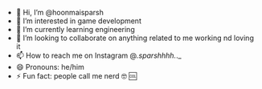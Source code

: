 - 👋 Hi, I’m @hoonmaisparsh
- 👀 I’m interested in game development 
- 🌱 I’m currently learning engineering 
- 💞️ I’m looking to collaborate on  anything related to me working nd loving it
- 📫 How to reach me on Instagram @_.sparshhhh._._
- 😄 Pronouns: he/him
- ⚡ Fun fact: people call me nerd 🤓 🆒 

<!---
hoonmaisparsh/hoonmaisparsh is a ✨ special ✨ repository because its `README.md` (this file) appears on your GitHub profile.
You can click the Preview link to take a look at your changes.
--->
